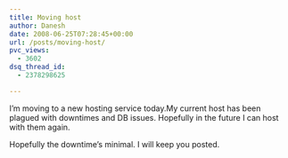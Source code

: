 ```yaml
---
title: Moving host
author: Danesh
date: 2008-06-25T07:28:45+00:00
url: /posts/moving-host/
pvc_views:
  - 3602
dsq_thread_id:
  - 2378298625

---
```

I&#8217;m moving to a new hosting service today.My current host has been plagued with downtimes and DB issues. Hopefully in the future I can host with them again.

Hopefully the downtime&#8217;s minimal. I will keep you posted.